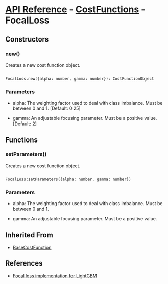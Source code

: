# [API Reference](../../API.md) - [CostFunctions](../CostFunctions.md) - FocalLoss

## Constructors

### new()

Creates a new cost function object.

```

FocalLoss.new({alpha: number, gamma: number}): CostFunctionObject

```

### Parameters

* alpha: The weighting factor used to deal with class imbalance. Must be between 0 and 1. [Default: 0.25]

* gamma: An adjustable focusing parameter. Must be a positive value. [Default: 2]

## Functions

### setParameters()

Creates a new cost function object.

```

FocalLoss:setParameters({alpha: number, gamma: number})

```

### Parameters

* alpha: The weighting factor used to deal with class imbalance. Must be between 0 and 1.

* gamma: An adjustable focusing parameter. Must be a positive value.

## Inherited From

* [BaseCostFunction](BaseCostFunction.md)

## References

* [Focal loss implementation for LightGBM](https://maxhalford.github.io/blog/lightgbm-focal-loss/#:~:text=The%20following%20plot%20shows%20the,is%20convex%20in%20every%20case.)
